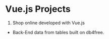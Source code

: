 # Vue.js Projects

1. Shop online developed with Vue.js
* Back-End data from tables built on db4free.